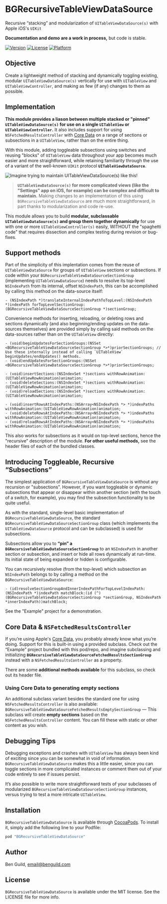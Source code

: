 # BGRecursiveTableViewDataSource
Recursive “stacking” and modularization of `UITableViewDataSource(s)` with Apple iOS's `UIKit`

**Documentation and demo are a work in process,** but code is stable.

[![Version](https://img.shields.io/cocoapods/v/BGRecursiveTableViewDataSource.svg?style=flat)](http://cocoapods.org/pods/BGRecursiveTableViewDataSource)
[![License](https://img.shields.io/cocoapods/l/BGRecursiveTableViewDataSource.svg?style=flat)](http://cocoapods.org/pods/BGRecursiveTableViewDataSource)
[![Platform](https://img.shields.io/cocoapods/p/BGRecursiveTableViewDataSource.svg?style=flat)](http://cocoapods.org/pods/BGRecursiveTableViewDataSource)

## Objective

Create a lightweight method of stacking and dynamically toggling existing, modular `UITableViewDataSource(s)` vertically for use with `UITableView` and `UITableViewController`, and making as few (if any) changes to them as possible.

## Implementation

**This module provides a liason between multiple stacked or "pinned" `UITableViewDataSource(s)` for use on a single `UITableView` or `UITableViewController`.** It also includes support for using `NSFetchedResultsController` with [Core Data](https://en.wikipedia.org/wiki/Core_Data) on a range of sections or subsections in a `UITableView`, rather than on the entire thing.

With this module, adding toggleable subsections using switches and reusing "blocks" of `UITableView` data throughout your app becomes much easier and more straightforward, while retaining familiarity through the use of a variant of the well-known `UIKit` protocol **`UITableViewDataSource`**.

![Imagine trying to maintain `UITableViewDataSource(s)` like this!](https://raw.github.com/benguild/BGRecursiveTableViewDataSource/master/demo.png "Imagine trying to maintain `UITableViewDataSource(s)` like this!")

> **`UITableViewDataSource(s)` for more complicated views (like the "Settings" app on iOS, for example) can be complex and difficult to maintain.** Making changes to an implementation of this using `BGRecursiveTableViewDataSource` are much more straightforward, in part thanks to modularization and code re-use.

This module allows you to build **modular, subclassable `UITableViewDataSource(s)` and group them together dynamically** for use with one or more `UITableViewController(s)` easily, WITHOUT the "spaghetti code" that requires dissection and complex testing during revision or bug-fixes.

## Support methods

Part of the simplicity of this implentation comes from the reuse of `UITableViewDataSource` for groups of `UITableView` sections or subsections. If code within your `BGRecursiveTableViewDataSourceSectionGroup` (implementing `UITableViewDataSource`) needs to resolve its top-level `NSIndexPath` from its internal, offset `NSIndexPath`, this can be accomplished by calling this method on the data-source itself:

```objc
- (NSIndexPath *)translateInternalIndexPathToTopLevel:(NSIndexPath *)indexPath forTopLevelSectionGroup:(BGRecursiveTableViewDataSourceSectionGroup *)sectionGroup;
```

Convenience methods for inserting, reloading, or deleting rows and sections dynamically (and also beginning/ending updates on the data-sources themselves) are provided simply by calling said methods on the data-sources rather than on the `UITableView` directly:

```objc
- (void)beginUpdatesForSectionGroups:(NSSet <BGRecursiveTableViewDataSourceSectionGroup *>*)priorSectionGroups; // Use these internally instead of calling `UITableView` beginUpdates/endUpdates() methods.
- (void)endUpdatesForSectionGroups:(NSSet <BGRecursiveTableViewDataSourceSectionGroup *>*)priorSectionGroups;

- (void)insertSections:(NSIndexSet *)sections withRowAnimation:(UITableViewRowAnimation)animation;
- (void)deleteSections:(NSIndexSet *)sections withRowAnimation:(UITableViewRowAnimation)animation;
- (void)reloadSections:(NSIndexSet *)sections withRowAnimation:(UITableViewRowAnimation)animation;

- (void)insertRowsAtIndexPaths:(NSArray<NSIndexPath *> *)indexPaths withRowAnimation:(UITableViewRowAnimation)animation;
- (void)deleteRowsAtIndexPaths:(NSArray<NSIndexPath *> *)indexPaths withRowAnimation:(UITableViewRowAnimation)animation;
- (void)reloadRowsAtIndexPaths:(NSArray<NSIndexPath *> *)indexPaths withRowAnimation:(UITableViewRowAnimation)animation;
```

This also works for subsections as it would on top-level sections, hence the "recursive" description of the module. **For other useful methods,** see the header files of each of the bundled classes.

## Introducing Toggleable, Recursive “Subsections”

The simplest application of `BGRecursiveTableViewDataSource` is without any recursion or "subsections". However, if you want toggleable or dynamic subsections that appear or disappear within another section (with the touch of a switch, for example), you may find the subsection functionality to be quite useful.

As with the standard, single-level basic implementation of `BGRecursiveTableViewDataSource`, the standard `BGRecursiveTableViewDataSourceSectionGroup` class (which implements the `UITableViewDataSource` protocol and can be subclassed) is used for subsections.

Subsections allow you to **“pin” a `BGRecursiveTableViewDataSourceSectionGroup`** to an `NSIndexPath` in another section or subsection, and insert or hide all rows dynamically at run-time. Its initial state of being expanded or hidden is configurable.

You can recursively resolve (from the top-level) which subsection an `NSIndexPath` belongs to by calling a method on the `BGRecursiveTableViewDataSource`:

```objc
- (id)resolveSectionGroupAndInnerIndexPathForTopLevelIndexPath:(NSIndexPath *)indexPath matchBlock:(id (^)(BGRecursiveTableViewDataSourceSectionGroup *sectionGroup, NSIndexPath *innerIndexPath))matchBlock;
```

See the "Example" project for a demonstration.

## Core Data & `NSFetchedResultsController`

If you’re using Apple's [Core Data](https://en.wikipedia.org/wiki/Core_Data), you probably already know what you’re doing. Support for this is built-in using a provided subclass. Check out the “Example” project bundled with this pod/repo, and imagine subclassing and initializing **`BGRecursiveTableViewDataSourceFetchedResultsSectionGroup`** instead with a `NSFetchedResultsController` as a property.

There are some **additional methods available** for this subclass, so check out its header file.

### Using Core Data to generating empty sections

An additional subclass variant besides the standard one for using `NSFetchedResultsController` is also available: `BGRecursiveTableViewDataSourceFetchedResultsEmptySectionGroup` — This subclass will create **empty sections** based on the `NSFetchedResultsController` content. You can fill these with static or other content as you wish.

## Debugging Tips

Debugging exceptions and crashes with `UITableView` has always been kind of exciting since you can be somewhat in void of information. `BGRecursiveTableViewDataSource` makes this a little easier, since you can toggle sections in more complicated instances or comment them out of your code entirely to see if issues persist.

It’s also possible to write more straightforward tests of your subclasses of modularized `BGRecursiveTableViewDataSourceSectionGroup` instances, versus trying to test a more intricate `UITableView`.

## Installation

`BGRecursiveTableViewDataSource` is available through [CocoaPods](http://cocoapods.org). To install
it, simply add the following line to your Podfile:

```ruby
pod "BGRecursiveTableViewDataSource"
```

## Author

Ben Guild, email@benguild.com

## License

`BGRecursiveTableViewDataSource` is available under the MIT license. See the LICENSE file for more info.
